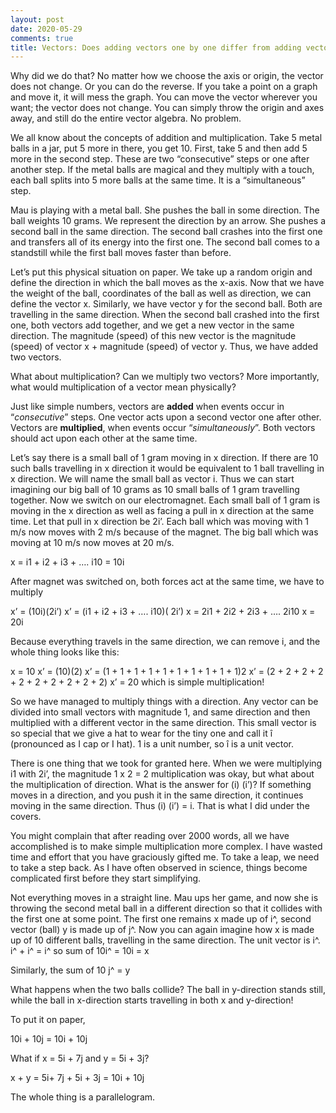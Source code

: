 ```yaml
---
layout: post
date: 2020-05-29
comments: true
title: Vectors: Does adding vectors one by one differ from adding vectors at the same time?
---
```


Why did we do that? No matter how we choose the axis or origin, the vector does not change. Or you can do the reverse. If you take a point on a graph and move it, it will mess the graph. You can move the vector wherever you want; the vector does not change. You can simply throw the origin and axes away, and still do the entire vector algebra. No problem.

We all know about the concepts of addition and multiplication. Take 5 metal balls in a jar, put 5 more in there, you get 10. First, take 5 and then add 5 more in the second step. These are two “consecutive” steps or one after another step. If the metal balls are magical and they multiply with a touch, each ball splits into 5 more balls at the same time. It is a “simultaneous” step.

Mau is playing with a metal ball. She pushes the ball in some direction. The ball weights 10 grams. We represent the direction by an arrow. She pushes a second ball in the same direction. The second ball crashes into the first one and transfers all of its energy into the first one. The second ball comes to a standstill while the first ball moves faster than before.

Let’s put this physical situation on paper. We take up a random origin and define the direction in which the ball moves as the x-axis. Now that we have the weight of the ball, coordinates of the ball as well as direction, we can define the vector x. Similarly, we have vector y for the second ball. Both are travelling in the same direction. When the second ball crashed into the first one, both vectors add together, and we get a new vector in the same direction. The magnitude (speed) of this new vector is the magnitude (speed) of vector x + magnitude (speed) of vector y.
Thus, we have added two vectors.

What about multiplication? Can we multiply two vectors? More importantly, what would multiplication of a vector mean physically?

Just like simple numbers, vectors are **added** when events occur in “*consecutive*” steps. One vector acts upon a second vector one after other. Vectors are **multiplied**, when events occur “*simultaneously*”. Both vectors should act upon each other at the same time.

Let’s say there is a small ball of 1 gram moving in x direction. If there are 10 such balls travelling in x direction it would be equivalent to 1 ball travelling in x direction. We will name the small ball as vector i. Thus we can start imagining our big ball of 10 grams as 10 small balls of 1 gram travelling together. Now we switch on our electromagnet. Each small ball of 1 gram is moving in the x direction as well as facing a pull in x direction at the same time. Let that pull in x direction be 2i’. Each ball which was moving with 1 m/s now moves with 2 m/s because of the magnet. The big ball which was moving at 10 m/s now moves at 20 m/s.

x = i1 + i2 + i3 + …. i10 = 10i

After magnet was switched on, both forces act at the same time, we have to multiply

x’ = (10i)(2i’) 
x’ = (i1 + i2 + i3 + …. i10)( 2i’)
x = 2i1 + 2i2 + 2i3 + …. 2i10
x = 20i

Because everything travels in the same direction, we can remove i, and the whole thing looks like this:

x = 10
x’ = (10)(2)
x’ = (1 + 1 + 1 + 1 + 1 + 1 + 1 + 1 + 1 + 1)2
x’ = (2 + 2 + 2 + 2 + 2 + 2 + 2 + 2 + 2 + 2)
x’ = 20
which is simple multiplication!

So we have managed to multiply things with a direction. Any vector can be divided into small vectors with magnitude 1, and same direction and then multiplied with a different vector in the same direction. This small vector is so special that we give a hat to wear for the tiny one and call it î (pronounced as I cap or I hat). 1 is a unit number, so î is a unit vector.

There is one thing that we took for granted here. When we were multiplying i1 with 2i’, the magnitude 1 x 2 = 2 multiplication was okay, but what about the multiplication of direction. What is the answer for (i) (i’)? If something moves in a direction, and you push it in the same direction, it continues moving in the same direction. Thus (i) (i’) = i. That is what I did under the covers.

You might complain that after reading over 2000 words, all we have accomplished is to make simple multiplication more complex. I have wasted time and effort that you have graciously gifted me. To take a leap, we need to take a step back. As I have often observed in science, things become complicated first before they start simplifying.

Not everything moves in a straight line. Mau ups her game, and now she is throwing the second metal ball in a different direction so that it collides with the first one at some point. The first one remains x made up of i^, second vector (ball) y is made up of j^.
Now you can again imagine how x is made up of 10 different balls, travelling in the same direction. The unit vector is i^. i^ + i^ = i^ so sum of 10i^ = 10i = x

Similarly, the sum of 10 j^ = y

What happens when the two balls collide? The ball in y-direction stands still, while the ball in x-direction starts travelling in both x and y-direction!

To put it on paper,

10i + 10j = 10i + 10j

What if x = 5i + 7j and y = 5i + 3j?

x + y = 5i+ 7j + 5i + 3j = 10i + 10j

The whole thing is a parallelogram.

